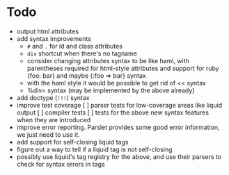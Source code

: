 # Todo

- output html attributes
- add syntax improvements
    - `#` and `.` for id and class attributes
    - `div` shortcut when there's no tagname
    - consider changing attributes syntax to be like haml, with parentheses required for html-style attributes and support for ruby {foo: bar} and maybe {:foo => bar} syntax
    - with the haml style it would be possible to get rid of << syntax
    - %div= syntax (may be implemented by the above already)
- add doctype (`!!!`) syntax
- improve test coverage
    [ ] parser tests for low-coverage areas like liquid output
    [ ] compiler tests
    [ ] tests for the above new syntax features when they are introduced
- improve error reporting. Parslet provides some good error information, we just need to use it.
- add support for self-closing liquid tags
- figure out a way to tell if a liquid tag is not self-closing
- possibly use liquid's tag registry for the above, and use their parsers to check for syntax errors in tags
